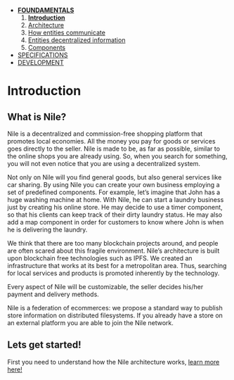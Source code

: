 * [**FOUNDAMENTALS**](index.md)
  1. [**Introduction**](index.md)
  2. [Architecture](fundamentals/architecture.md)
  3. [How entities communicate](fundamentals/communication.md)
  4. [Entities decentralized information](fundamentals/decentralization.md)
  5. [Components](fundamentals/components.md)
* [SPECIFICATIONS](specifications/client-management.md)
* [DEVELOPMENT](development/get-started.md)

# Introduction

## What is Nile?
Nile is a decentralized and commission-free shopping platform that promotes local economies. All the money you pay for goods or services goes directly to the seller. Nile is made to be, as far as possible, similar to the online shops you are already using. So, when you search for something, you will not even notice that you are using a decentralized system.

Not only on Nile will you find general goods, but also general services like car sharing. By using Nile you can create your own business employing a set of predefined components. For example, let’s imagine that John has a huge washing machine at home. With Nile, he can start a laundry business just by creating his online store. He may decide to use a timer component, so that his clients can keep track of their dirty laundry status. He may also add a map component in order for customers to know where John is when he is delivering the laundry.

We think that there are too many blockchain projects around, and people are often scared about this fragile environment. Nile’s architecture is built upon blockchain free technologies such as IPFS. We created an infrastructure that works at its best for a metropolitan area. Thus, searching for local services and products is promoted inherently by the technology.

Every aspect of Nile will be customizable, the seller decides his/her payment and delivery methods.

Nile is a federation of ecommerces: we propose a standard way to publish store information on distributed filesystems. If you already have a store on an external platform you are able to join the Nile network.

## Lets get started!
First you need to understand how the Nile architecture works, [learn more here!](architecture.md)

